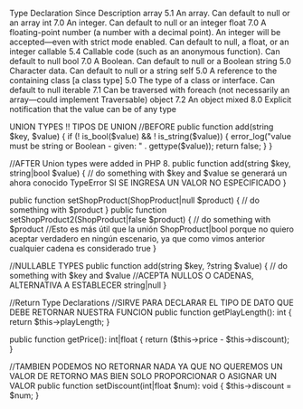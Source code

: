 Type Declaration Since Description
array 5.1             An array. Can default to null or an array
int 7.0               An integer. Can default to null or an integer
float 7.0             A floating-point number (a number with a decimal point). An integer will be accepted—even with strict mode enabled. Can default to null, a float, or an integer 
callable 5.4         Callable code (such as an anonymous function). Can default to null 
bool 7.0             A Boolean. Can default to null or a Boolean
string 5.0           Character data. Can default to null or a string
self 5.0             A reference to the containing class
[a class type] 5.0  The type of a class or interface. Can default to null
iterable 7.1        Can be traversed with foreach (not necessarily an array—could implement Traversable)
object 7.2          An object
mixed 8.0           Explicit notification that the value can be of any type

UNION TYPES !! TIPOS DE UNION
//BEFORE
public function add(string $key, $value)
{
    if (! is_bool($value) && ! is_string($value)) {
        error_log("value must be string or Boolean - given: " .
        gettype($value));
        return false;
    }
}

//AFTER Union types were added in PHP 8.
public function add(string $key, string|bool $value)
{
    // do something with $key and $value
    se generará un ahora conocido TypeError SI SE INGRESA UN VALOR NO ESPECIFICADO
}

public function setShopProduct(ShopProduct|null $product)
{
    // do something with $product
}
public function setShopProduct2(ShopProduct|false $product)
{
    // do something with $product
    //Esto es más útil que la unión ShopProduct|bool porque no quiero aceptar verdadero en ningún escenario, ya que como vimos anterior cualquier cadena es considerado true
}


//NULLABLE TYPES
public function add(string $key, ?string $value)
{
    // do something with $key and $value
    //ACEPTA NULLOS O CADENAS, ALTERNATIVA A ESTABLECER string|null
}


//Return Type Declarations
//SIRVE PARA DECLARAR EL TIPO DE DATO QUE DEBE RETORNAR NUESTRA FUNCION
public function getPlayLength(): int
{
    return $this->playLength;
}

public function getPrice(): int|float
{
 return ($this->price - $this->discount);
}

//TAMBIEN PODEMOS NO RETORNAR NADA YA QUE NO QUEREMOS UN VALOR DE RETORNO MAS BIEN SOLO PROPORCIONAR O ASIGNAR UN VALOR
public function setDiscount(int|float $num): void
{
 $this->discount = $num;
}